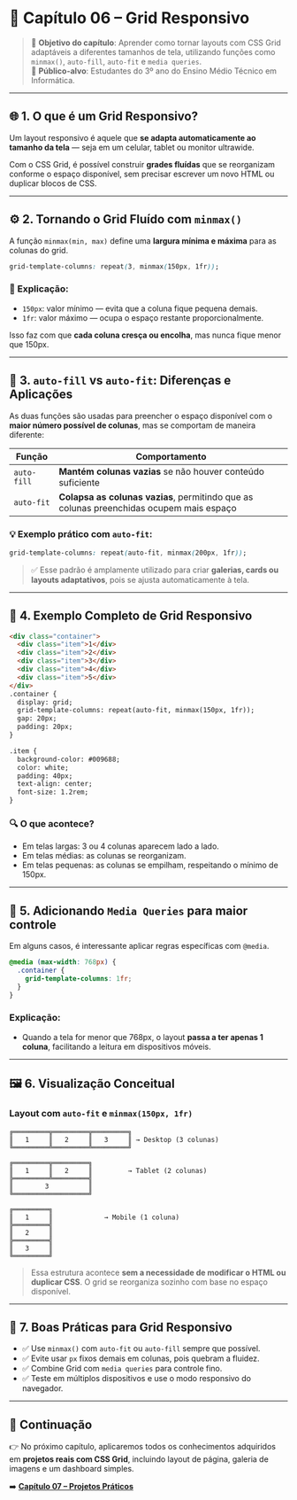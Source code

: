 # 🧩 Capítulo 06 – Grid Responsivo

> 📘 **Objetivo do capítulo**: Aprender como tornar layouts com CSS Grid adaptáveis a diferentes tamanhos de tela, utilizando funções como `minmax()`, `auto-fill`, `auto-fit` e `media queries`.  
> 🎯 **Público-alvo**: Estudantes do 3º ano do Ensino Médio Técnico em Informática.

---

## 🌐 1. O que é um Grid Responsivo?

Um layout responsivo é aquele que **se adapta automaticamente ao tamanho da tela** — seja em um celular, tablet ou monitor ultrawide.

Com o CSS Grid, é possível construir **grades fluídas** que se reorganizam conforme o espaço disponível, sem precisar escrever um novo HTML ou duplicar blocos de CSS.

---

## ⚙️ 2. Tornando o Grid Fluído com `minmax()`

A função `minmax(min, max)` define uma **largura mínima e máxima** para as colunas do grid.

```css
grid-template-columns: repeat(3, minmax(150px, 1fr));
```

### 🧠 Explicação:

- `150px`: valor mínimo — evita que a coluna fique pequena demais.
- `1fr`: valor máximo — ocupa o espaço restante proporcionalmente.

Isso faz com que **cada coluna cresça ou encolha**, mas nunca fique menor que 150px.

------

## 🔁 3. `auto-fill` vs `auto-fit`: Diferenças e Aplicações

As duas funções são usadas para preencher o espaço disponível com o **maior número possível de colunas**, mas se comportam de maneira diferente:

| Função      | Comportamento                                                |
| ----------- | ------------------------------------------------------------ |
| `auto-fill` | **Mantém colunas vazias** se não houver conteúdo suficiente  |
| `auto-fit`  | **Colapsa as colunas vazias**, permitindo que as colunas preenchidas ocupem mais espaço |

### 💡 Exemplo prático com `auto-fit`:

```css
grid-template-columns: repeat(auto-fit, minmax(200px, 1fr));
```

> ✅ Esse padrão é amplamente utilizado para criar **galerias, cards ou layouts adaptativos**, pois se ajusta automaticamente à tela.

------

## 🧪 4. Exemplo Completo de Grid Responsivo

```html
<div class="container">
  <div class="item">1</div>
  <div class="item">2</div>
  <div class="item">3</div>
  <div class="item">4</div>
  <div class="item">5</div>
</div>
.container {
  display: grid;
  grid-template-columns: repeat(auto-fit, minmax(150px, 1fr));
  gap: 20px;
  padding: 20px;
}

.item {
  background-color: #009688;
  color: white;
  padding: 40px;
  text-align: center;
  font-size: 1.2rem;
}
```

### 🔍 O que acontece?

- Em telas largas: 3 ou 4 colunas aparecem lado a lado.
- Em telas médias: as colunas se reorganizam.
- Em telas pequenas: as colunas se empilham, respeitando o mínimo de 150px.

------

## 📱 5. Adicionando `Media Queries` para maior controle

Em alguns casos, é interessante aplicar regras específicas com `@media`.

```css
@media (max-width: 768px) {
  .container {
    grid-template-columns: 1fr;
  }
}
```

### Explicação:

- Quando a tela for menor que 768px, o layout **passa a ter apenas 1 coluna**, facilitando a leitura em dispositivos móveis.

------

## 🖼️ 6. Visualização Conceitual

### Layout com `auto-fit` e `minmax(150px, 1fr)`

```
╔═════════╦═════════╦═════════╗
║   1     ║   2     ║   3     ║ → Desktop (3 colunas)
╚═════════╩═════════╩═════════╝

╔═════════╦═════════╗
║   1     ║   2     ║         → Tablet (2 colunas)
╠═════════╩═════════╣
║        3          ║
╚═══════════════════╝

╔═════════╗
║   1     ║             → Mobile (1 coluna)
╠═════════╣
║   2     ║
╠═════════╣
║   3     ║
╚═════════╝
```

> Essa estrutura acontece **sem a necessidade de modificar o HTML ou duplicar CSS**. O grid se reorganiza sozinho com base no espaço disponível.

------

## 🧠 7. Boas Práticas para Grid Responsivo

- ✅ Use `minmax()` com `auto-fit` ou `auto-fill` sempre que possível.
- ✅ Evite usar `px` fixos demais em colunas, pois quebram a fluidez.
- ✅ Combine Grid com `media queries` para controle fino.
- ✅ Teste em múltiplos dispositivos e use o modo responsivo do navegador.

------

## 📘 Continuação

👉 No próximo capítulo, aplicaremos todos os conhecimentos adquiridos em **projetos reais com CSS Grid**, incluindo layout de página, galeria de imagens e um dashboard simples.

➡️ [**Capítulo 07 – Projetos Práticos**](https://chatgpt.com/g/g-p-67b32319cdf48191b772dac06587dce2-uc15/c/07-projetos-praticos.md)

